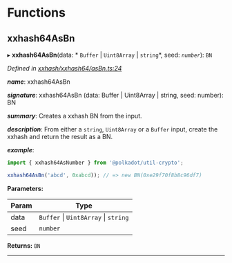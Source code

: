 

# Functions

<a id="xxhash64asbn"></a>

##  xxhash64AsBn

▸ **xxhash64AsBn**(data: * `Buffer` &#124; `Uint8Array` &#124; `string`*, seed: *`number`*): `BN`

*Defined in [xxhash/xxhash64/asBn.ts:24](https://github.com/polkadot-js/common/blob/8f6b01a/packages/util-crypto/src/xxhash/xxhash64/asBn.ts#L24)*

*__name__*: xxhash64AsBn

*__signature__*: xxhash64AsBn (data: Buffer | Uint8Array | string, seed: number): BN

*__summary__*: Creates a xxhash BN from the input.

*__description__*: From either a `string`, `Uint8Array` or a `Buffer` input, create the xxhash and return the result as a BN.

*__example__*:   

```javascript
import { xxhash64AsNumber } from '@polkadot/util-crypto';

xxhash64AsBn('abcd', 0xabcd)); // => new BN(0xe29f70f8b8c96df7)
```

**Parameters:**

| Param | Type |
| ------ | ------ |
| data |  `Buffer` &#124; `Uint8Array` &#124; `string`|
| seed | `number` |

**Returns:** `BN`

___

